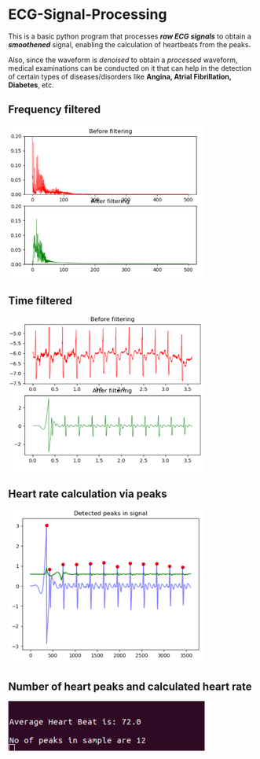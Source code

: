 # ECG-Signal-Processing
This is a basic python program that processes ***raw ECG signals*** to obtain a ***smoothened*** signal, enabling the calculation of heartbeats from the peaks.

Also, since the waveform is *denoised* to obtain a *processed* waveform, medical examinations can be conducted on it that can help in the detection of certain types of diseases/disorders like **Angina, Atrial Fibrillation, Diabetes**, etc.

## Frequency filtered

<img src = images/freq-d.PNG width = 400>

## Time filtered

<img src = images/time-d.PNG width = 400>

## Heart rate calculation via peaks

<img src = images/heart-rate.PNG width = 400>

## Number of heart peaks and calculated heart rate

<img src = images/result.png width = 400>
